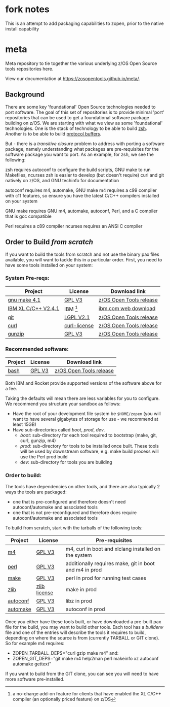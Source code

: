 # fork notes
This is an attempt to add packaging capabilities to zopen, prior to the native install capability

# meta
Meta repository to tie together the various underlying z/OS Open Source tools repositories here.

View our documentation at https://zosopentools.github.io/meta/.

## Background

There are some key 'foundational' Open Source technologies needed to port software. The goal of this set of repositories is to provide minimal 'port' repositories
that can be used to get a foundational software package building on z/OS.
We are starting with what we view as some 'foundational' technologies. One is the stack of technology to be able to build [zsh](https://sourceforge.net/projects/zsh/postdownload). Another is to 
be able to build [protocol buffers](https://github.com/protocolbuffers/protobuf/releases). 

But - there is a _transitive closure_ problem to address with porting a software package, namely understanding what packages are pre-requisites 
for the software package you want to port. As an example, for zsh, we see the following:

zsh requires autoconf to configure the build scripts, GNU make to run Makefiles, ncurses
zsh is easier to develop (but doesn't require) curl and git natively on z/OS, and GNU techinfo for documentation

autoconf requires m4, automake, GNU make
m4 requires a c99 compiler with c11 features, so ensure you have the latest C/C++ compilers installed on your system

GNU make requires GNU m4, automake, autoconf, Perl, and a C compiler that is gcc compatible

Perl requires a c89 compiler
ncurses requires an ANSI C compiler 

## Order to Build _from scratch_

If you want to build the tools from scratch and not use the binary pax files available, you will want 
to tackle this in a particular order. 
First, you need to have some tools installed on your system:

### System Pre-reqs:

| Project | License | Download link |
|---------|---------|------------------------|
| [gnu make 4.1](https://www.gnu.org/software/make/) | [GPL V3 ](https://www.gnu.org/licenses/gpl-3.0.html) | [z/OS Open Tools release](https://github.com/ZOSOpenTools/makeport/releases/tag/boot) |
| [IBM XL C/C++ V2.4.1](https://www-40.ibm.com/servers/resourcelink/svc00100.nsf/pages/xlCC++V241ForZOsV24) | IBM [^ibm] | [ibm.com web download](https://www.ibm.com/marketing/iwm/iwm/web/dispatcher.do?source=swg-zosxlcc) |
| [git](https://git.kernel.org/pub/scm/git/git.git/) | [LGPL V2.1](https://git.kernel.org/pub/scm/git/git.git/tree/LGPL-2.1) | [z/OS Open Tools release](https://github.com/ZOSOpenTools/gitport/releases/tag/boot)  |
| [curl](https://github.com/curl/curl) | [curl-license](https://github.com/curl/curl/blob/master/COPYING) | [z/OS Open Tools release](https://github.com/ZOSOpenTools/curlport/releases/tag/boot) |
| [gunzip](https://www.gnu.org/software/gzip/) | [GPL V3 ](https://www.gnu.org/licenses/gpl-3.0.html) | [z/OS Open Tools release](https://github.com/ZOSOpenTools/unzipport/releases/tag/boot) |

[^ibm]: a no-charge add-on feature for clients that have enabled the XL C/C++ compiler (an optionally priced feature) on z/OS
### Recommended software:

| Project | License | Download link |
|---------|---------|------------------------|
| [bash](https://www.gnu.org/software/bash/) | [GPL V3 ](https://www.gnu.org/licenses/gpl-3.0.html) | [z/OS Open Tools release](https://github.com/ZOSOpenTools/bashport/releases/) |

Both IBM and Rocket provide supported versions of the software above for a fee.

Taking the defaults will mean there are less variables for you to configure. We recommend you structure your sandbox as follows:

 - Have the root of your development file system be `$HOME/zopen` (you will want to have several gigabytes of storage for use - we recommend at least 15GB)
 - Have sub-directories called _boot_, _prod_, _dev_.
    - _boot_: sub-directory for each tool required to bootstrap (make, git, curl, gunzip, m4)
    - _prod_: sub-directory for tools to be installed once built. These tools will be used by downstream software, e.g. make build process will use the Perl prod build
    - _dev_: sub-directory for tools you are building

### Order to build:
The tools have dependencies on other tools, and there are also typically 2 ways the tools are packaged:
 - one that is pre-configured and therefore doesn't need autoconf/automake and associated tools
 - one that is not pre-reconfigured and therefore does require autoconf/automake and associated tools

To build from scratch, start with the tarballs of the following tools:

| Project | License | Pre-requisites |
|---------|---------|------------------------|
| [m4](https://www.gnu.org/software/m4/m4.html) | [GPL V3 ](https://www.gnu.org/licenses/gpl-3.0.html) | m4, curl in boot and xlclang installed on the system |
| [perl](https://dev.perl.org/) | [GPL V3 ](https://www.gnu.org/licenses/gpl-3.0.html) | additionally requires make, git in boot and m4 in prod |
| [make](https://www.gnu.org/software/make/) | [GPL V3 ](https://www.gnu.org/licenses/gpl-3.0.html) | perl in prod for running test cases |
| [zlib](https://zlib.net/) | [zlib license](https://zlib.net/zlib_license.html) | make in prod |
| [autoconf](https://www.gnu.org/software/autoconf/) | [GPL V3 ](https://www.gnu.org/licenses/gpl-3.0.html) | libz in prod |
| [automake](https://www.gnu.org/software/automake/) | [GPL V3 ](https://www.gnu.org/licenses/gpl-3.0.html) | autoconf in prod |
 
Once you either have these tools built, or have downloaded a pre-built pax file for the build, you may want to build other tools.
Each tool has a _buildenv_ file and one of the entries will describe the tools it requires to build, depending
on where the source is from (currently TARBALL or GIT clone). So for example m4 requires:
 - ZOPEN_TARBALL_DEPS="curl gzip make m4"
and:
 - ZOPEN_GIT_DEPS="git make m4 help2man perl makeinfo xz autoconf automake gettext"

If you want to build from the GIT clone, you can see you will need to have more software pre-installed.
